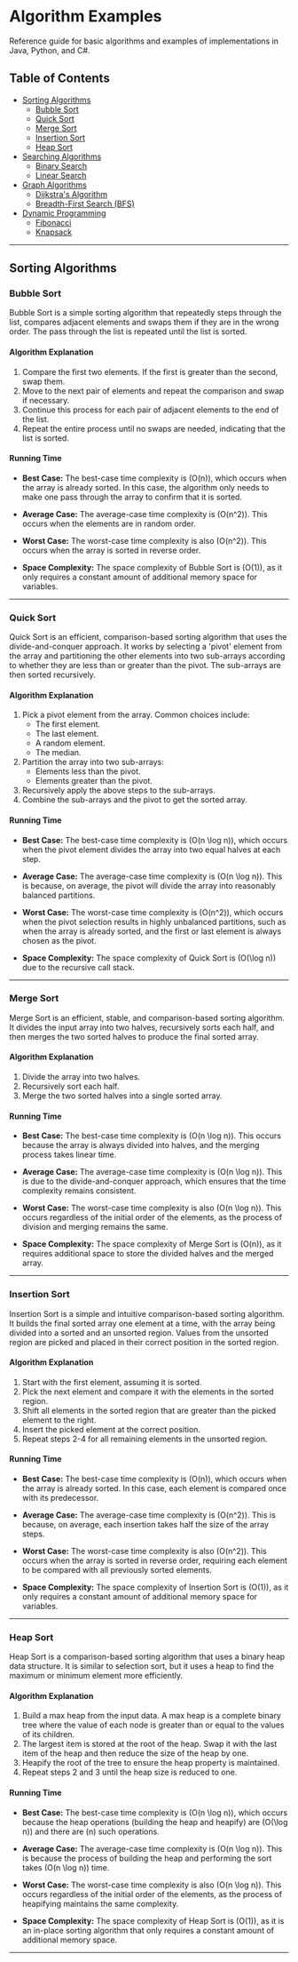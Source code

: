 # Algorithm Examples

Reference guide for basic algorithms and examples of implementations in Java, Python, and C#.  

## Table of Contents
- [Sorting Algorithms](#sorting-algorithms)
  - [Bubble Sort](#bubble-sort)
  - [Quick Sort](#quick-sort)
  - [Merge Sort](#merge-sort)
  - [Insertion Sort](#insertion-sort)
  - [Heap Sort](#heap-sort)
- [Searching Algorithms](#searching-algorithms)
  - [Binary Search](#binary-search)
  - [Linear Search](#linear-search)
- [Graph Algorithms](#graph-algorithms)
  - [Dijkstra's Algorithm](#dijkstras-algorithm)
  - [Breadth-First Search (BFS)](#breadth-first-search-bfs)
- [Dynamic Programming](#dynamic-programming)
  - [Fibonacci](#fibonacci)
  - [Knapsack](#knapsack)

---  

## Sorting Algorithms

### Bubble Sort
Bubble Sort is a simple sorting algorithm that repeatedly steps through the list, compares adjacent elements and swaps them if they are in the wrong order. The pass through the list is repeated until the list is sorted.

#### Algorithm Explanation  
1. Compare the first two elements. If the first is greater than the second, swap them.
2. Move to the next pair of elements and repeat the comparison and swap if necessary.
3. Continue this process for each pair of adjacent elements to the end of the list.
4. Repeat the entire process until no swaps are needed, indicating that the list is sorted.

#### Running Time
- **Best Case:** The best-case time complexity is \(O(n)\), which occurs when the array is already sorted. In this case, the algorithm only needs to make one pass through the array to confirm that it is sorted.
- **Average Case:** The average-case time complexity is \(O(n^2)\). This occurs when the elements are in random order.
- **Worst Case:** The worst-case time complexity is also \(O(n^2)\). This occurs when the array is sorted in reverse order.

- **Space Complexity:** The space complexity of Bubble Sort is \(O(1)\), as it only requires a constant amount of additional memory space for variables.

---  

### Quick Sort
Quick Sort is an efficient, comparison-based sorting algorithm that uses the divide-and-conquer approach. It works by selecting a 'pivot' element from the array and partitioning the other elements into two sub-arrays according to whether they are less than or greater than the pivot. The sub-arrays are then sorted recursively.

#### Algorithm Explanation
1. Pick a pivot element from the array. Common choices include:
   - The first element.
   - The last element.
   - A random element.
   - The median.
2. Partition the array into two sub-arrays:
   - Elements less than the pivot.
   - Elements greater than the pivot.
3. Recursively apply the above steps to the sub-arrays.
4. Combine the sub-arrays and the pivot to get the sorted array.

#### Running Time
- **Best Case:** The best-case time complexity is \(O(n \log n)\), which occurs when the pivot element divides the array into two equal halves at each step.
- **Average Case:** The average-case time complexity is \(O(n \log n)\). This is because, on average, the pivot will divide the array into reasonably balanced partitions.
- **Worst Case:** The worst-case time complexity is \(O(n^2)\), which occurs when the pivot selection results in highly unbalanced partitions, such as when the array is already sorted, and the first or last element is always chosen as the pivot.

- **Space Complexity:** The space complexity of Quick Sort is \(O(\log n)\) due to the recursive call stack.

---  

### Merge Sort  
Merge Sort is an efficient, stable, and comparison-based sorting algorithm. It divides the input array into two halves, recursively sorts each half, and then merges the two sorted halves to produce the final sorted array.

#### Algorithm Explanation  
1. Divide the array into two halves.
2. Recursively sort each half.
3. Merge the two sorted halves into a single sorted array.

#### Running Time
- **Best Case:** The best-case time complexity is \(O(n \log n)\). This occurs because the array is always divided into halves, and the merging process takes linear time.
- **Average Case:** The average-case time complexity is \(O(n \log n)\). This is due to the divide-and-conquer approach, which ensures that the time complexity remains consistent.
- **Worst Case:** The worst-case time complexity is also \(O(n \log n)\). This occurs regardless of the initial order of the elements, as the process of division and merging remains the same.

- **Space Complexity:** The space complexity of Merge Sort is \(O(n)\), as it requires additional space to store the divided halves and the merged array.

---  

### Insertion Sort
Insertion Sort is a simple and intuitive comparison-based sorting algorithm. It builds the final sorted array one element at a time, with the array being divided into a sorted and an unsorted region. Values from the unsorted region are picked and placed in their correct position in the sorted region.

#### Algorithm Explanation  
1. Start with the first element, assuming it is sorted.
2. Pick the next element and compare it with the elements in the sorted region.
3. Shift all elements in the sorted region that are greater than the picked element to the right.
4. Insert the picked element at the correct position.
5. Repeat steps 2-4 for all remaining elements in the unsorted region.

#### Running Time
- **Best Case:** The best-case time complexity is \(O(n)\), which occurs when the array is already sorted. In this case, each element is compared once with its predecessor.
- **Average Case:** The average-case time complexity is \(O(n^2)\). This is because, on average, each insertion takes half the size of the array steps.
- **Worst Case:** The worst-case time complexity is also \(O(n^2)\). This occurs when the array is sorted in reverse order, requiring each element to be compared with all previously sorted elements.

- **Space Complexity:** The space complexity of Insertion Sort is \(O(1)\), as it only requires a constant amount of additional memory space for variables.

---  

### Heap Sort
Heap Sort is a comparison-based sorting algorithm that uses a binary heap data structure. It is similar to selection sort, but it uses a heap to find the maximum or minimum element more efficiently.

#### Algorithm Explanation  
1. Build a max heap from the input data. A max heap is a complete binary tree where the value of each node is greater than or equal to the values of its children.
2. The largest item is stored at the root of the heap. Swap it with the last item of the heap and then reduce the size of the heap by one. 
3. Heapify the root of the tree to ensure the heap property is maintained.
4. Repeat steps 2 and 3 until the heap size is reduced to one.

#### Running Time
- **Best Case:** The best-case time complexity is \(O(n \log n)\), which occurs because the heap operations (building the heap and heapify) are \(O(\log n)\) and there are \(n\) such operations.
- **Average Case:** The average-case time complexity is \(O(n \log n)\). This is because the process of building the heap and performing the sort takes \(O(n \log n)\) time.
- **Worst Case:** The worst-case time complexity is also \(O(n \log n)\). This occurs regardless of the initial order of the elements, as the process of heapifying maintains the same complexity.

- **Space Complexity:** The space complexity of Heap Sort is \(O(1)\), as it is an in-place sorting algorithm that only requires a constant amount of additional memory space.

---  

